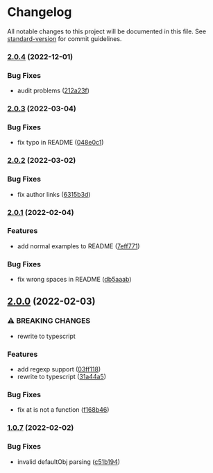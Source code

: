 # Changelog

All notable changes to this project will be documented in this file. See [standard-version](https://github.com/conventional-changelog/standard-version) for commit guidelines.

### [2.0.4](https://github.com/allohamora/eslint-plugin-beautiful-sort/compare/2.0.3...2.0.4) (2022-12-01)

### Bug Fixes

- audit problems ([212a23f](https://github.com/allohamora/eslint-plugin-beautiful-sort/commit/212a23fe3373a547385ec7e3fdc990bc64d7ef48))

### [2.0.3](https://github.com/allohamora/eslint-plugin-beautiful-sort/compare/2.0.2...2.0.3) (2022-03-04)

### Bug Fixes

- fix typo in README ([048e0c1](https://github.com/allohamora/eslint-plugin-beautiful-sort/commit/048e0c11f5ca4c437db6d748b5043a6a0e0fdabd))

### [2.0.2](https://github.com/allohamora/eslint-plugin-beautiful-sort/compare/2.0.1...2.0.2) (2022-03-02)

### Bug Fixes

- fix author links ([6315b3d](https://github.com/allohamora/eslint-plugin-beautiful-sort/commit/6315b3d1ad063fc8b405b109ad1afdf5a5345f9c))

### [2.0.1](https://github.com/allohamora/eslint-plugin-beautiful-sort/compare/2.0.0...2.0.1) (2022-02-04)

### Features

- add normal examples to README ([7eff771](https://github.com/allohamora/eslint-plugin-beautiful-sort/commit/7eff771462176f7d5e490f1225fb5e7e31ba6cfc))

### Bug Fixes

- fix wrong spaces in README ([db5aaab](https://github.com/allohamora/eslint-plugin-beautiful-sort/commit/db5aaab2bba170ab1ce3e38781a6451488204791))

## [2.0.0](https://github.com/allohamora/eslint-plugin-beautiful-sort/compare/1.0.7...2.0.0) (2022-02-03)

### ⚠ BREAKING CHANGES

- rewrite to typescript

### Features

- add regexp support ([03ff118](https://github.com/allohamora/eslint-plugin-beautiful-sort/commit/03ff118f74503ce2afa9ecf5e5fb6e2a7b1dbe72))
- rewrite to typescript ([31a44a5](https://github.com/allohamora/eslint-plugin-beautiful-sort/commit/31a44a51bd8d6f4f9cd427b484e23e185358864c))

### Bug Fixes

- fix at is not a function ([f168b46](https://github.com/allohamora/eslint-plugin-beautiful-sort/commit/f168b46088bc3da1f3aad8841b302edf72cb004d))

### [1.0.7](https://github.com/allohamora/eslint-plugin-beautiful-sort/compare/v1.0.2...v1.0.7) (2022-02-02)

### Bug Fixes

- invalid defaultObj parsing ([c51b194](https://github.com/allohamora/eslint-plugin-beautiful-sort/commit/c51b1944e9ed9503d95eed415e82fdaf6780d0f8))
